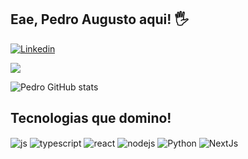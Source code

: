 ## Eae, Pedro Augusto aqui! 🖐️

[![Linkedin](https://img.shields.io/badge/LinkedIn-0077B5?style=for-the-badge&logo=linkedin&logoColor=white)](https://www.linkedin.com/in/pedro3pv/)


![](https://dcbadge.limes.pink/api/shield/335455836593979393)


![Pedro GitHub stats](https://awesome-github-stats.azurewebsites.net/user-stats/pedro3pv?cardType=level&theme=github-dark&preferLogin=false)

## Tecnologias que domino!

<div style="display: inline_block">
  <img align="center" alt="js" src="https://img.shields.io/badge/JavaScript-F7DF1E?style=for-the-badge&logo=javascript&logoColor=black" />
  <img align="center" alt="typescript" src="https://img.shields.io/badge/TypeScript-007ACC?style=for-the-badge&logo=typescript&logoColor=white" />
  <img align="center" alt="react" src="https://img.shields.io/badge/React-20232A?style=for-the-badge&logo=react&logoColor=61DAFB" />
  <img align="center" alt="nodejs" src="https://img.shields.io/badge/Node.js-43853D?style=for-the-badge&logo=node.js&logoColor=white" />
  <img align="center" alt="Python" src="https://img.shields.io/badge/Python-14354C?style=for-the-badge&logo=python&logoColor=white" />
  <img align="center" alt="NextJs" src="https://img.shields.io/badge/NextJs-000000?style=for-the-badge&logo=nextjs&logoColor=white" /> 
</div><br/>
